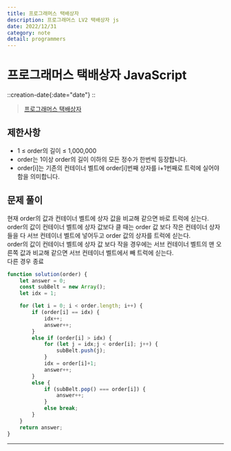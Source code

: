```yaml
---
title: 프로그래머스 택배상자
description: 프로그래머스 LV2 택배상자 js
date: 2022/12/31
category: note
detail: programmers
---
```


# 프로그래머스 택배상자 JavaScript
::creation-date{:date="date"}
::

> <a href="https://school.programmers.co.kr/learn/courses/30/lessons/131704" target="_blank" class="font-bold">프로그래머스 택배상자</a>

## 제한사항
- 1 ≤ order의 길이 ≤ 1,000,000
- order는 1이상 order의 길이 이하의 모든 정수가 한번씩 등장합니다.
- order\[i]는 기존의 컨테이너 벨트에 order\[i]번째 상자를 i+1번째로 트럭에 실어야 함을 의미합니다.

## 문제 풀이
현재 order의 값과 컨테이너 벨트에 상자 값을 비교해 같으면 바로 트럭에 싣는다.  
order의 값이 컨테이너 벨트에 상자 값보다 클 때는 order 값 보다 작은 컨테이너 상자들을 다 서브 컨테이너 벨트에 넣어두고 order 값의 상자를 트럭에 싣는다.  
order의 값이 컨테이너 벨트에 상자 값 보다 작을 경우에는 서브 컨테이너 벨트의 맨 오른쪽 값과 비교해 같으면 서브 컨테이너 벨트에서 빼 트럭에 싣는다.  
다른 경우 종료

``` js [solution.js]
function solution(order) {
    let answer = 0;
    const subBelt = new Array();
    let idx = 1;

    for (let i = 0; i < order.length; i++) {
        if (order[i] == idx) {
            idx++;
            answer++;
        }
        else if (order[i] > idx) {
            for (let j = idx;j < order[i]; j++) {
                subBelt.push(j);
            }
            idx = order[i]+1;
            answer++;
        }
        else {
            if (subBelt.pop() === order[i]) {
                answer++;
            }
            else break;
        }
    }
    return answer;
}

```


---